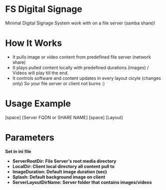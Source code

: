 # FS Digital Signage

Minimal Digital Signage System work with on a file server (samba share)!

# How It Works

- It pulls image or video content from predefined file server (network share)
- It plays pulled content locally with predefined durations (images) / Videos will play till the end.
- It controls software and content updates in every layout cicyle (changes only) So your file server or client not burns :)


 # Usage Example

[space] [Server FQDN or SHARE NAME] [space] [Layout]

# Parameters

<b>Set in ini file<b>

- ServerRootDir: File Server's root media directory
- LocalDir: Client local directory all content pull to 
- ImageDuration: Default image duration (sec)
- Splash: Default background image on client
- ServerLayoutDirName: Server folder that contains images/videos
